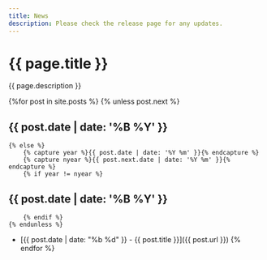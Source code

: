 ```yaml
---
title: News
description: Please check the release page for any updates.
---
```


# {{ page.title }}
{{ page.description }}

{%for post in site.posts %}
    {% unless post.next %}
## {{ post.date | date: '%B %Y' }}
    {% else %}
        {% capture year %}{{ post.date | date: '%Y %m' }}{% endcapture %}
        {% capture nyear %}{{ post.next.date | date: '%Y %m' }}{% endcapture %}
        {% if year != nyear %}
## {{ post.date | date: '%B %Y' }}
        {% endif %}
    {% endunless %}
- [{{ post.date | date: "%b %d" }} - {{ post.title }}]({{ post.url }})
{% endfor %}
